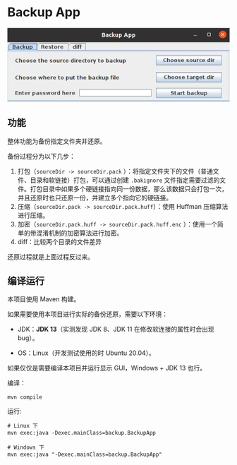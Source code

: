 # Backup App

![](./pics/app.png)

## 功能

整体功能为备份指定文件夹并还原。

备份过程分为以下几步：

1. 打包（`sourceDir -> sourceDir.pack` ）：将指定文件夹下的文件（普通文件、目录和软链接）打包，可以通过创建 `.bakignore` 文件指定需要过滤的文件。打包目录中如果多个硬链接指向同一份数据，那么该数据只会打包一次，并且还原时也只还原一份，并建立多个指向它的硬链接。
2. 压缩（`sourceDir.pack -> sourceDir.pack.huff`）：使用 Huffman 压缩算法进行压缩。
3. 加密（`sourceDir.pack.huff -> sourceDir.pack.huff.enc` ）：使用一个简单的带混淆机制的加密算法进行加密。
4. diff：比较两个目录的文件差异

还原过程就是上面过程反过来。

## 编译运行

本项目使用 Maven 构建。

如果需要使用本项目进行实际的备份还原，需要以下环境：

- JDK：**JDK 13**（实测发现 JDK 8、JDK 11 在修改软连接的属性时会出现 bug）。

- OS：Linux（开发测试使用的时 Ubuntu 20.04）。

如果仅仅是需要编译本项目并运行显示 GUI，Windows + JDK 13 也行。

编译：

```shell
mvn compile
```

运行:

```shell
# Linux 下
mvn exec:java -Dexec.mainClass=backup.BackupApp

# Windows 下
mvn exec:java "-Dexec.mainClass=backup.BackupApp"
```

